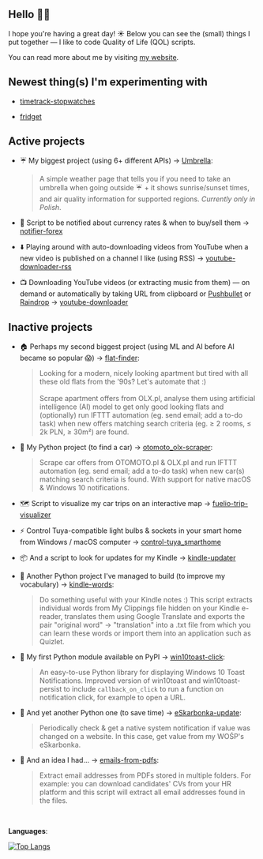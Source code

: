 <!-- ### Hello 👋🏼 -->

## Hello 👋🏼
<!-- <img width="25" align="center" src="https://vardecab.github.io/about-me/icons/nerd-custom.png"> -->

I hope you're having a great day! ☀️ Below you can see the (small) things I put together —  I like to code Quality of Life (QOL) scripts.

You can read more about me by visiting <a href="https://kuba.rdzak.com" target="_blank">my website</a>.

<!-- <br> -->

## Newest thing(s) I'm experimenting with

- <a href="https://github.com/vardecab/timetrack-stopwatches" target="_blank">timetrack-stopwatches</a>

- <a href="https://github.com/vardecab/fridget" target="_blank">fridget</a>

<!-- - shrinky -->

<!-- - flights -->

<!-- - content-diet -->

## Active projects

- ☔ My biggest project (using 6+ different APIs) → <a href="https://github.com/vardecab/umbrella" target="_blank">Umbrella</a>:
    >A simple weather page that tells you if you need to take an umbrella when going outside ☔ + it shows sunrise/sunset times, and air quality information for supported regions. _Currently only in Polish_.

- 💸 Script to be notified about currency rates & when to buy/sell them → <a href="https://github.com/vardecab/notifier-forex" target="_blank">notifier-forex</a>

- ⬇️ Playing around with auto-downloading videos from YouTube when a new video is published on a channel I like (using RSS) → <a href="https://github.com/vardecab/youtube-downloader-rss" target="_blank">youtube-downloader-rss</a>

- 📺 Downloading YouTube videos (or extracting music from them) — on demand or automatically by taking URL from clipboard or [Pushbullet](https://www.pushbullet.com) or [Raindrop](https://raindrop.io/) → <a href="https://github.com/vardecab/youtube-downloader" target="_blank">youtube-downloader</a>

<!-- ### Smaller experiments: -->

## Inactive projects

- 🏠 Perhaps my second biggest project (using ML and AI before AI became so popular 😱) → <a href="https://github.com/vardecab/flat-finder" target="_blank">flat-finder</a>:
    >Looking for a modern, nicely looking apartment but tired with all these old flats from the '90s? Let's automate that :) <br><br> Scrape apartment offers from OLX․pl, analyse them using artificial intelligence (AI) model to get only good looking flats and (optionally) run IFTTT automation (eg. send email; add a to-do task) when new offers matching search criteria (eg. ≥ 2 rooms, ≤ 2k PLN, ≥ 30m²) are found.

- 🚗 My Python project (to find a car) → <a href="https://github.com/vardecab/otomoto_olx-scraper" target="_blank">otomoto_olx-scraper</a>:
    >Scrape car offers from OTOMOTO․pl & OLX․pl and run IFTTT automation (eg. send email; add a to-do task) when new car(s) matching search criteria is found. With support for native macOS & Windows 10 notifications. 



- 🗺️ Script to visualize my car trips on an interactive map → <a href="https://github.com/vardecab/fuelio-trip-visualizer" target="_blank">fuelio-trip-visualizer</a>

- ⚡ Control Tuya-compatible light bulbs & sockets in your smart home from Windows / macOS computer → <a href="https://github.com/vardecab/control-tuya_smarthome" target="_blank">control-tuya_smarthome</a>

- 📦 And a script to look for updates for my Kindle → <a href="https://github.com/vardecab/kindle-updater" target="_blank">kindle-updater</a>
    <!-- >Script in Python to check if new software version is available for Kindle Paperwhite 4 (or any other model after you change a couple of variables). -->

- 💬 Another Python project I've managed to build (to improve my vocabulary) → <a href="https://github.com/vardecab/kindle-words" target="_blank">kindle-words</a>:
    >Do something useful with your Kindle notes :) This script extracts individual words from My Clippings file hidden on your Kindle e-reader, translates them using Google Translate and exports the pair "original word" → "translation" into a .txt file from which you can learn these words or import them into an application such as Quizlet.

- 🚚 My first Python module available on PyPI → <a href="https://github.com/vardecab/win10toast-click" target="_blank">win10toast-click</a>:
    >An easy-to-use Python library for displaying Windows 10 Toast Notifications. Improved version of win10toast and win10toast-persist to include `callback_on_click` to run a function on notification click, for example to open a URL.

- 🐍 And yet another Python one (to save time) → <a href="https://github.com/vardecab/eskarbonka-update" target="_blank">eSkarbonka-update</a>:
    >Periodically check & get a native system notification if value was changed on a website. In this case, get value from my WOŚP's eSkarbonka.
    
- 🤖 And an idea I had... →  <a href="https://github.com/vardecab/emails-from-pdfs" target="_blank">emails-from-pdfs</a>:
    >Extract email addresses from PDFs stored in multiple folders. For example: you can download candidates' CVs from your HR platform and this script will extract all email addresses found in the files.

<!-- https://github.com/anuraghazra/github-readme-stats -->

<!-- [![My GitHub Stats](https://github-readme-stats.vercel.app/api?username=vardecab&hide=stars,prs,issues,contribs&show_icons=true&title_color=ffdf3b&bg_color=252525&text_color=f3f3f3&custom_title=My%20GitHub%20Stats)]() -->

<br>

<!-- **Stats**:

[![My GitHub Stats](https://github-readme-stats.vercel.app/api?username=vardecab&show_icons=true&custom_title=My%20GitHub%20Stats)](https://github.com/vardecab) -->

**Languages**:

[![Top Langs](https://github-readme-stats.vercel.app/api/top-langs/?username=vardecab)](https://github.com/vardecab)
